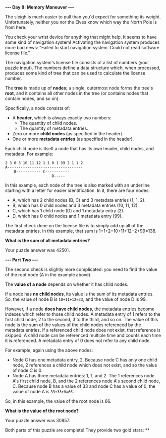 **--- Day 8: Memory Maneuver ---**

The sleigh is much easier to pull than you'd expect for something its weight. Unfortunately, neither you nor the Elves know which way the North Pole is from here.

You check your wrist device for anything that might help. It seems to have some kind of navigation system! Activating the navigation system produces more bad news: "Failed to start navigation system. Could not read software license file."

The navigation system's license file consists of a list of numbers (your puzzle input). The numbers define a data structure which, when processed, produces some kind of tree that can be used to calculate the license number.

The **tree** is made up of **nodes**; a single, outermost node forms the tree's **root**, and it contains all other nodes in the tree (or contains nodes that contain nodes, and so on).

Specifically, a node consists of:

- A **header**, which is always exactly two numbers:
    - The quantity of child nodes.
    - The quantity of metadata entries.
-  Zero or more **child nodes** (as specified in the header).
- One or more **metadata entries** (as specified in the header).

Each child node is itself a node that has its own header, child nodes, and metadata. For example:

```
2 3 0 3 10 11 12 1 1 0 1 99 2 1 1 2
A----------------------------------
    B----------- C-----------
                     D-----
```

In this example, each node of the tree is also marked with an underline starting with a letter for easier identification. In it, there are four nodes:

- A, which has 2 child nodes (B, C) and 3 metadata entries (1, 1, 2).
- B, which has 0 child nodes and 3 metadata entries (10, 11, 12).
- C, which has 1 child node (D) and 1 metadata entry (2).
- D, which has 0 child nodes and 1 metadata entry (99).

The first check done on the license file is to simply add up all of the metadata entries. In this example, that sum is 1+1+2+10+11+12+2+99=138.

**What is the sum of all metadata entries?**

Your puzzle answer was 42501.

**--- Part Two ---**

The second check is slightly more complicated: you need to find the value of the root node (A in the example above).

The **value of a node** depends on whether it has child nodes.

If a node has **no child nodes**, its value is the sum of its metadata entries. So, the value of node B is `10+11+12=33`, and the value of node D is 99.

However, if a node **does have child nodes**, the metadata entries become indexes which refer to those child nodes. A metadata entry of 1 refers to the first child node, 2 to the second, 3 to the third, and so on. The value of this node is the sum of the values of the child nodes referenced by the metadata entries. If a referenced child node does not exist, that reference is skipped. A child node can be referenced multiple time and counts each time it is referenced. A metadata entry of 0 does not refer to any child node.

For example, again using the above nodes:

- Node C has one metadata entry, 2. Because node C has only one child node, 2 references a child node which does not exist, and so the value of node C is 0.
- Node A has three metadata entries: 1, 1, and 2. The 1 references node A's first child node, B, and the 2 references node A's second child node, C. Because node B has a value of 33 and node C has a value of 0, the value of node A is `33+33+0=66`.

So, in this example, the value of the root node is 66.

**What is the value of the root node?**

Your puzzle answer was 30857.

Both parts of this puzzle are complete! They provide two gold stars: **